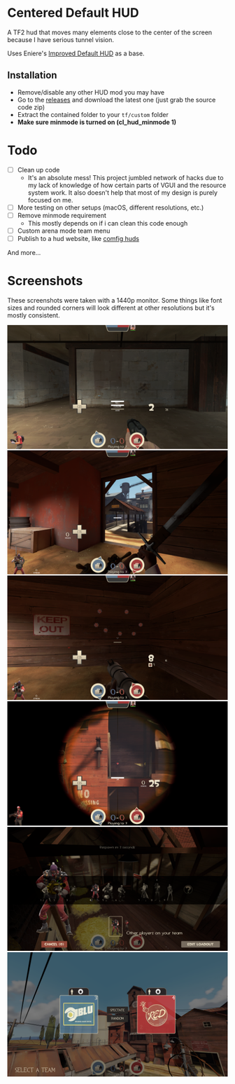 # Centered Default HUD
A TF2 hud that moves many elements close to the center of the screen because I have serious tunnel vision.

Uses Eniere's [Improved Default HUD](https://github.com/Eniere/idhud) as a base.

## Installation
* Remove/disable any other HUD mod you may have
* Go to the [releases](https://github.com/Sulfrix/centereddefault/releases) and download the latest one (just grab the source code zip)
* Extract the contained folder to your `tf/custom` folder
* **Make sure minmode is turned on (cl_hud_minmode 1)**

# Todo
- [ ] Clean up code
    - It's an absolute mess! This project jumbled network of hacks due to my lack of knowledge of how certain parts of VGUI and the resource system work. It also doesn't help that most of my design is purely focused on me.
- [ ] More testing on other setups (macOS, different resolutions, etc.)
- [ ] Remove minmode requirement
    - This mostly depends on if i can clean this code enough
- [ ] Custom arena mode team menu
- [ ] Publish to a hud website, like [comfig huds](https://mastercomfig.com/huds/2/)

And more...

# Screenshots
These screenshots were taken with a 1440p monitor. Some things like font sizes and rounded corners will look different at other resolutions but it's mostly consistent.

![Scout with 3 item meters](screenshots/meters.png)
![Eyelander heads/charge meter](screenshots/eyelander.png)
![Sticky counter/sticky launcher charge meter](screenshots/stickies.png)
![Sniper scope with piss meter and bazaar bargain head counter](screenshots/sniper.png)
![Class selection menu](screenshots/classmenu.png)
![Team selection menu](screenshots/teammenu.png)
